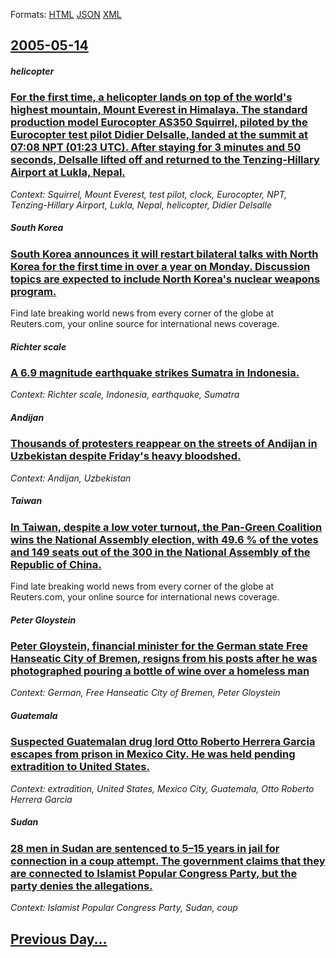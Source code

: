 
Formats: [HTML](2005/05/14/index.html)  [JSON](2005/05/14/index.json)  [XML](2005/05/14/index.xml)  

## [2005-05-14](/news/2005/05/14/index.md)

##### helicopter
### [ For the first time, a helicopter lands on top of the world's highest mountain, Mount Everest in Himalaya. The standard production model Eurocopter AS350 Squirrel, piloted by the Eurocopter test pilot Didier Delsalle, landed at the summit at 07:08 NPT (01:23 UTC). After staying for 3 minutes and 50 seconds, Delsalle lifted off and returned to the Tenzing-Hillary Airport at Lukla, Nepal. ](/news/2005/05/14/for-the-first-time-a-helicopter-lands-on-top-of-the-world-s-highest-mountain-mount-everest-in-himalaya-the-standard-production-model-eur.md)
_Context: Squirrel, Mount Everest, test pilot, clock, Eurocopter, NPT, Tenzing-Hillary Airport, Lukla, Nepal, helicopter, Didier Delsalle_

##### South Korea
### [ South Korea announces it will restart bilateral talks with North Korea for the first time in over a year on Monday. Discussion topics are expected to include North Korea's nuclear weapons program. ](/news/2005/05/14/south-korea-announces-it-will-restart-bilateral-talks-with-north-korea-for-the-first-time-in-over-a-year-on-monday-discussion-topics-are-e.md)
Find late breaking world news from every corner of the globe at Reuters.com, your online source for international news coverage.

##### Richter scale
### [ A 6.9 magnitude earthquake strikes Sumatra in Indonesia. ](/news/2005/05/14/a-6-9-magnitude-earthquake-strikes-sumatra-in-indonesia.md)
_Context: Richter scale, Indonesia, earthquake, Sumatra_

##### Andijan
### [ Thousands of protesters reappear on the streets of Andijan in Uzbekistan despite Friday's heavy bloodshed. ](/news/2005/05/14/thousands-of-protesters-reappear-on-the-streets-of-andijan-in-uzbekistan-despite-friday-s-heavy-bloodshed.md)
_Context: Andijan, Uzbekistan_

##### Taiwan
### [ In Taiwan, despite a low voter turnout, the Pan-Green Coalition wins the National Assembly election, with 49.6 % of the votes and 149 seats out of the 300 in the National Assembly of the Republic of China. ](/news/2005/05/14/in-taiwan-despite-a-low-voter-turnout-the-pan-green-coalition-wins-the-national-assembly-election-with-49-6-of-the-votes-and-149-seats.md)
Find late breaking world news from every corner of the globe at Reuters.com, your online source for international news coverage.

##### Peter Gloystein
### [ Peter Gloystein, financial minister for the German state Free Hanseatic City of Bremen, resigns from his posts after he was photographed pouring a bottle of wine over a homeless man ](/news/2005/05/14/peter-gloystein-financial-minister-for-the-german-state-free-hanseatic-city-of-bremen-resigns-from-his-posts-after-he-was-photographed-po.md)
_Context: German, Free Hanseatic City of Bremen, Peter Gloystein_

##### Guatemala
### [ Suspected Guatemalan drug lord Otto Roberto Herrera Garcia escapes from prison in Mexico City. He was held pending extradition to United States. ](/news/2005/05/14/suspected-guatemalan-drug-lord-otto-roberto-herrera-garcia-escapes-from-prison-in-mexico-city-he-was-held-pending-extradition-to-united-st.md)
_Context: extradition, United States, Mexico City, Guatemala, Otto Roberto Herrera Garcia_

##### Sudan
### [ 28 men in Sudan are sentenced to 5&ndash;15 years in jail for connection in a coup attempt. The government claims that they are connected to Islamist Popular Congress Party, but the party denies the allegations. ](/news/2005/05/14/28-men-in-sudan-are-sentenced-to-5-ndash-15-years-in-jail-for-connection-in-a-coup-attempt-the-government-claims-that-they-are-connected-t.md)
_Context: Islamist Popular Congress Party, Sudan, coup_

## [Previous Day...](/news/2005/05/13/index.md)

